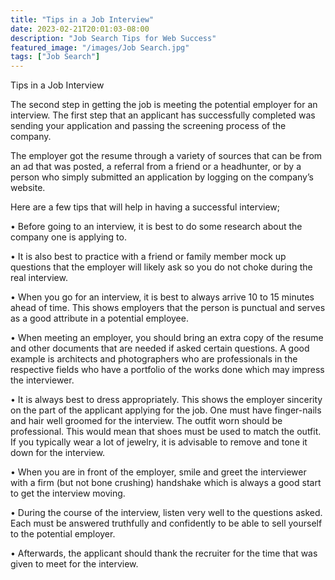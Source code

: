 ```yaml
---
title: "Tips in a Job Interview"
date: 2023-02-21T20:01:03-08:00
description: "Job Search Tips for Web Success"
featured_image: "/images/Job Search.jpg"
tags: ["Job Search"]
---
```


Tips in a Job Interview


The second step in getting the job is meeting the potential employer for an interview. The first step that an applicant has successfully completed was sending your application and passing the screening process of the company. 

The employer got the resume through a variety of sources that can be from an ad that was posted, a referral from a friend or a headhunter, or by a person who simply submitted an application by logging on the company’s website.  

Here are a few tips that will help in having a successful interview;

•	Before going to an interview, it is best to do some research about the company one is applying to. 

•	It is also best to practice with a friend or family member mock up questions that the employer will likely ask so you do not choke during the real interview.

•	When you go for an interview, it is best to always arrive 10 to 15 minutes ahead of time. This shows employers that the person is punctual and serves as a good attribute in a potential employee.

•	When meeting an employer, you should bring an extra copy of the resume and other documents that are needed if asked certain questions. A good example is architects and photographers who are professionals in the respective fields who have a portfolio of the works done which may impress the interviewer.  

•	It is always best to dress appropriately. This shows the employer sincerity on the part of the applicant applying for the job. One must have finger-nails and hair well groomed for the interview. The outfit worn should be professional.  This would mean that shoes must be used to match the outfit. If you typically wear a lot of jewelry, it is advisable to remove and tone it down for the interview.

•	When you are in front of the employer, smile and greet the interviewer with a firm (but not bone crushing) handshake  which is always a good start to get the interview moving. 

•	During the course of the interview, listen very well to the questions asked. Each must be answered truthfully and confidently to be able to sell yourself to the potential employer. 

•	Afterwards, the applicant should thank the recruiter for the time that was given to meet for the interview.

